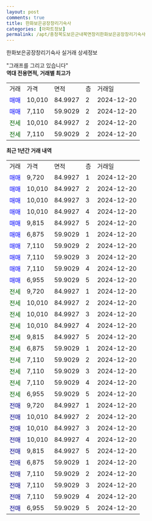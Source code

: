```yaml
---
layout: post
comments: true
title: 한화보은공장창리기숙사
categories: [아파트정보]
permalink: /apt/충청북도보은군내북면창리한화보은공장창리기숙사
---
```


한화보은공장창리기숙사 실거래 상세정보

<script type="text/javascript">
  google.charts.load('current', {'packages':['line', 'corechart']});
  google.charts.setOnLoadCallback(drawChart);

  function drawChart() {
    var data = new google.visualization.DataTable();
    data.addColumn('date', '거래일');
    data.addColumn('number', "매매");
    data.addColumn('number', "전세");
    data.addColumn('number', "전매");

    data.addRows([[new Date(Date.parse("2024-12-20")), 9720, null, null], [new Date(Date.parse("2024-12-20")), 10010, null, null], [new Date(Date.parse("2024-12-20")), 10010, null, null], [new Date(Date.parse("2024-12-20")), 10010, null, null], [new Date(Date.parse("2024-12-20")), 9815, null, null], [new Date(Date.parse("2024-12-20")), 6875, null, null], [new Date(Date.parse("2024-12-20")), 7110, null, null], [new Date(Date.parse("2024-12-20")), 7110, null, null], [new Date(Date.parse("2024-12-20")), 7110, null, null], [new Date(Date.parse("2024-12-20")), 6955, null, null], [new Date(Date.parse("2024-12-20")), null, 9720, null], [new Date(Date.parse("2024-12-20")), null, 10010, null], [new Date(Date.parse("2024-12-20")), null, 10010, null], [new Date(Date.parse("2024-12-20")), null, 10010, null], [new Date(Date.parse("2024-12-20")), null, 9815, null], [new Date(Date.parse("2024-12-20")), null, 6875, null], [new Date(Date.parse("2024-12-20")), null, 7110, null], [new Date(Date.parse("2024-12-20")), null, 7110, null], [new Date(Date.parse("2024-12-20")), null, 7110, null], [new Date(Date.parse("2024-12-20")), null, 6955, null], [new Date(Date.parse("2024-12-20")), null, null, 9720], [new Date(Date.parse("2024-12-20")), null, null, 10010], [new Date(Date.parse("2024-12-20")), null, null, 10010], [new Date(Date.parse("2024-12-20")), null, null, 10010], [new Date(Date.parse("2024-12-20")), null, null, 9815], [new Date(Date.parse("2024-12-20")), null, null, 6875], [new Date(Date.parse("2024-12-20")), null, null, 7110], [new Date(Date.parse("2024-12-20")), null, null, 7110], [new Date(Date.parse("2024-12-20")), null, null, 7110], [new Date(Date.parse("2024-12-20")), null, null, 6955]]);

    var options = {
      hAxis: {
        format: 'yyyy/MM/dd'
      },    
      lineWidth: 0,
      pointsVisible: true,    
      title: '최근 1년간 유형별 실거래가 분포',
      legend: { position: 'bottom' }
    };

    var formatter = new google.visualization.NumberFormat({pattern:'###,###'} );
    formatter.format(data, 1);
    formatter.format(data, 2);
    
    setTimeout(function() {
        var chart = new google.visualization.LineChart(document.getElementById('columnchart_material'));
        chart.draw(data, (options));
        document.getElementById('loading').style.display = 'none';
    }, 200);
  }
</script>


<div id="loading" style="z-index:20; display: block; margin-left: 0px">"그래프를 그리고 있습니다"</div>
<div id="columnchart_material" style="width: 95%; margin-left: 0px; display: block"></div>
<!-- contents start -->
<b>역대 전용면적, 거래별 최고가</b>
<table class="sortable">
    <tr>
      <td>거래</td>
      <td>가격</td>
      <td>면적</td>
      <td>층</td>
      <td>거래일</td>
    </tr>
        <tr>
          <td><a style="color: blue">매매</a></td>
          <td>10,010</td>
          <td>84.9927</td>
          <td>2</td>
          <td>2024-12-20</td>
        </tr>            <tr>
          <td><a style="color: blue">매매</a></td>
          <td>7,110</td>
          <td>59.9029</td>
          <td>2</td>
          <td>2024-12-20</td>
        </tr>        
        <tr>
              <td><a style="color: darkgreen">전세</a></td>
              <td>10,010</td>
              <td>84.9927</td>
              <td>2</td>
              <td>2024-12-20</td>
            </tr>            <tr>
              <td><a style="color: darkgreen">전세</a></td>
              <td>7,110</td>
              <td>59.9029</td>
              <td>2</td>
              <td>2024-12-20</td>
            </tr>        
    
</table>

<b>최근 1년간 거래 내역</b>

<table class="sortable">
    <tr>
      <td>거래</td>
      <td>가격</td>
      <td>면적</td>
      <td>층</td>
      <td>거래일</td>
    </tr>
    <tr>
      <td><a style="color: blue">매매</a></td>
      <td>9,720</td>
      <td>84.9927</td>
      <td>1</td>
      <td>2024-12-20</td>
    </tr>          <tr>
      <td><a style="color: blue">매매</a></td>
      <td>10,010</td>
      <td>84.9927</td>
      <td>2</td>
      <td>2024-12-20</td>
    </tr>          <tr>
      <td><a style="color: blue">매매</a></td>
      <td>10,010</td>
      <td>84.9927</td>
      <td>3</td>
      <td>2024-12-20</td>
    </tr>          <tr>
      <td><a style="color: blue">매매</a></td>
      <td>10,010</td>
      <td>84.9927</td>
      <td>4</td>
      <td>2024-12-20</td>
    </tr>          <tr>
      <td><a style="color: blue">매매</a></td>
      <td>9,815</td>
      <td>84.9927</td>
      <td>5</td>
      <td>2024-12-20</td>
    </tr>          <tr>
      <td><a style="color: blue">매매</a></td>
      <td>6,875</td>
      <td>59.9029</td>
      <td>1</td>
      <td>2024-12-20</td>
    </tr>          <tr>
      <td><a style="color: blue">매매</a></td>
      <td>7,110</td>
      <td>59.9029</td>
      <td>2</td>
      <td>2024-12-20</td>
    </tr>          <tr>
      <td><a style="color: blue">매매</a></td>
      <td>7,110</td>
      <td>59.9029</td>
      <td>3</td>
      <td>2024-12-20</td>
    </tr>          <tr>
      <td><a style="color: blue">매매</a></td>
      <td>7,110</td>
      <td>59.9029</td>
      <td>4</td>
      <td>2024-12-20</td>
    </tr>          <tr>
      <td><a style="color: blue">매매</a></td>
      <td>6,955</td>
      <td>59.9029</td>
      <td>5</td>
      <td>2024-12-20</td>
    </tr>          <tr>
      <td><a style="color: darkgreen">전세</a></td>
      <td>9,720</td>
      <td>84.9927</td>
      <td>1</td>
      <td>2024-12-20</td>
    </tr>          <tr>
      <td><a style="color: darkgreen">전세</a></td>
      <td>10,010</td>
      <td>84.9927</td>
      <td>2</td>
      <td>2024-12-20</td>
    </tr>          <tr>
      <td><a style="color: darkgreen">전세</a></td>
      <td>10,010</td>
      <td>84.9927</td>
      <td>3</td>
      <td>2024-12-20</td>
    </tr>          <tr>
      <td><a style="color: darkgreen">전세</a></td>
      <td>10,010</td>
      <td>84.9927</td>
      <td>4</td>
      <td>2024-12-20</td>
    </tr>          <tr>
      <td><a style="color: darkgreen">전세</a></td>
      <td>9,815</td>
      <td>84.9927</td>
      <td>5</td>
      <td>2024-12-20</td>
    </tr>          <tr>
      <td><a style="color: darkgreen">전세</a></td>
      <td>6,875</td>
      <td>59.9029</td>
      <td>1</td>
      <td>2024-12-20</td>
    </tr>          <tr>
      <td><a style="color: darkgreen">전세</a></td>
      <td>7,110</td>
      <td>59.9029</td>
      <td>2</td>
      <td>2024-12-20</td>
    </tr>          <tr>
      <td><a style="color: darkgreen">전세</a></td>
      <td>7,110</td>
      <td>59.9029</td>
      <td>3</td>
      <td>2024-12-20</td>
    </tr>          <tr>
      <td><a style="color: darkgreen">전세</a></td>
      <td>7,110</td>
      <td>59.9029</td>
      <td>4</td>
      <td>2024-12-20</td>
    </tr>          <tr>
      <td><a style="color: darkgreen">전세</a></td>
      <td>6,955</td>
      <td>59.9029</td>
      <td>5</td>
      <td>2024-12-20</td>
    </tr>          <tr>
      <td><a style="color: darkblue">전매</a></td>
      <td>9,720</td>
      <td>84.9927</td>
      <td>1</td>
      <td>2024-12-20</td>
    </tr>          <tr>
      <td><a style="color: darkblue">전매</a></td>
      <td>10,010</td>
      <td>84.9927</td>
      <td>2</td>
      <td>2024-12-20</td>
    </tr>          <tr>
      <td><a style="color: darkblue">전매</a></td>
      <td>10,010</td>
      <td>84.9927</td>
      <td>3</td>
      <td>2024-12-20</td>
    </tr>          <tr>
      <td><a style="color: darkblue">전매</a></td>
      <td>10,010</td>
      <td>84.9927</td>
      <td>4</td>
      <td>2024-12-20</td>
    </tr>          <tr>
      <td><a style="color: darkblue">전매</a></td>
      <td>9,815</td>
      <td>84.9927</td>
      <td>5</td>
      <td>2024-12-20</td>
    </tr>          <tr>
      <td><a style="color: darkblue">전매</a></td>
      <td>6,875</td>
      <td>59.9029</td>
      <td>1</td>
      <td>2024-12-20</td>
    </tr>          <tr>
      <td><a style="color: darkblue">전매</a></td>
      <td>7,110</td>
      <td>59.9029</td>
      <td>2</td>
      <td>2024-12-20</td>
    </tr>          <tr>
      <td><a style="color: darkblue">전매</a></td>
      <td>7,110</td>
      <td>59.9029</td>
      <td>3</td>
      <td>2024-12-20</td>
    </tr>          <tr>
      <td><a style="color: darkblue">전매</a></td>
      <td>7,110</td>
      <td>59.9029</td>
      <td>4</td>
      <td>2024-12-20</td>
    </tr>          <tr>
      <td><a style="color: darkblue">전매</a></td>
      <td>6,955</td>
      <td>59.9029</td>
      <td>5</td>
      <td>2024-12-20</td>
    </tr>      </table>
<!-- contents end -->    

